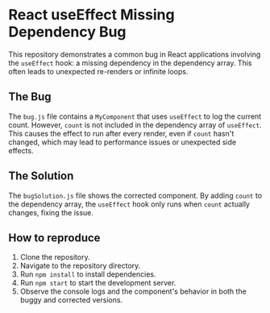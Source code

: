 # React useEffect Missing Dependency Bug

This repository demonstrates a common bug in React applications involving the `useEffect` hook: a missing dependency in the dependency array.  This often leads to unexpected re-renders or infinite loops. 

## The Bug
The `bug.js` file contains a `MyComponent` that uses `useEffect` to log the current count. However, `count` is not included in the dependency array of `useEffect`.  This causes the effect to run after every render, even if `count` hasn't changed, which may lead to performance issues or unexpected side effects.

## The Solution
The `bugSolution.js` file shows the corrected component. By adding `count` to the dependency array, the `useEffect` hook only runs when `count` actually changes, fixing the issue.

## How to reproduce

1. Clone the repository.
2. Navigate to the repository directory.
3. Run `npm install` to install dependencies.
4. Run `npm start` to start the development server.
5. Observe the console logs and the component's behavior in both the buggy and corrected versions.
